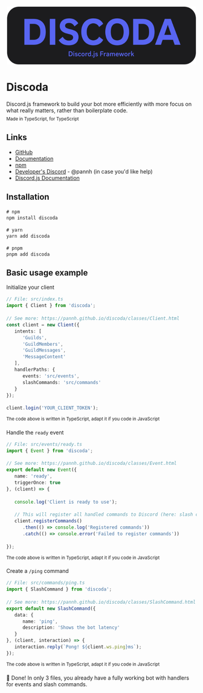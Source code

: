 <p align="center">
   <img
      src="assets/discoda_banner.svg"
      width="500"
   />
</p>

# Discoda
Discord.js framework to build your bot more efficiently with more focus on what really matters, rather than boilerplate code.
<br />
<sub>Made in TypeScript, for TypeScript</sub>

## Links
- [GitHub](https://github.com/PannH/discoda)
- [Documentation](https://pannh.github.io/discoda/)
- [npm](https://npmjs.com/package/discoda)
- [Developer's Discord](https://discord.com/users/667302589213310997) - @pannh (in case you'd like help)
- [Discord.js Documentation](https://discordjs.dev/docs/packages/discord.js/14.14.1)

## Installation
```shell
# npm
npm install discoda

# yarn
yarn add discoda

# pnpm
pnpm add discoda
```

## Basic usage example
Initialize your client
```ts
// File: src/index.ts
import { Client } from 'discoda';

// See more: https://pannh.github.io/discoda/classes/Client.html
const client = new Client({
   intents: [
      'Guilds',
      'GuildMembers',
      'GuildMessages',
      'MessageContent'
   ],
   handlerPaths: {
      events: 'src/events',
      slashCommands: 'src/commands'
   }
});

client.login('YOUR_CLIENT_TOKEN');
```
<sup>The code above is written in TypeScript, adapt it if you code in JavaScript</sup>

Handle the `ready` event
```ts
// File: src/events/ready.ts
import { Event } from 'discoda';

// See more: https://pannh.github.io/discoda/classes/Event.html
export default new Event({
   name: 'ready',
   triggerOnce: true
}, (client) => {

   console.log('Client is ready to use');

   // This will register all handled commands to Discord (here: slash commands)
   client.registerCommands()
      .then(() => console.log('Registered commands'))
      .catch(() => console.error('Failed to register commands'))

});
```
<sup>The code above is written in TypeScript, adapt it if you code in JavaScript</sup>

Create a `/ping` command
```ts
// File: src/commands/ping.ts
import { SlashCommand } from 'discoda';

// See more: https://pannh.github.io/discoda/classes/SlashCommand.html
export default new SlashCommand({
   data: {
      name: 'ping',
      description: 'Shows the bot latency'
   }
}, (client, interaction) => {
   interaction.reply(`Pong! ${client.ws.ping}ms`);
});
```
<sup>The code above is written in TypeScript, adapt it if you code in JavaScript</sup>

🎉 Done! In only 3 files, you already have a fully working bot with handlers for events and slash commands.